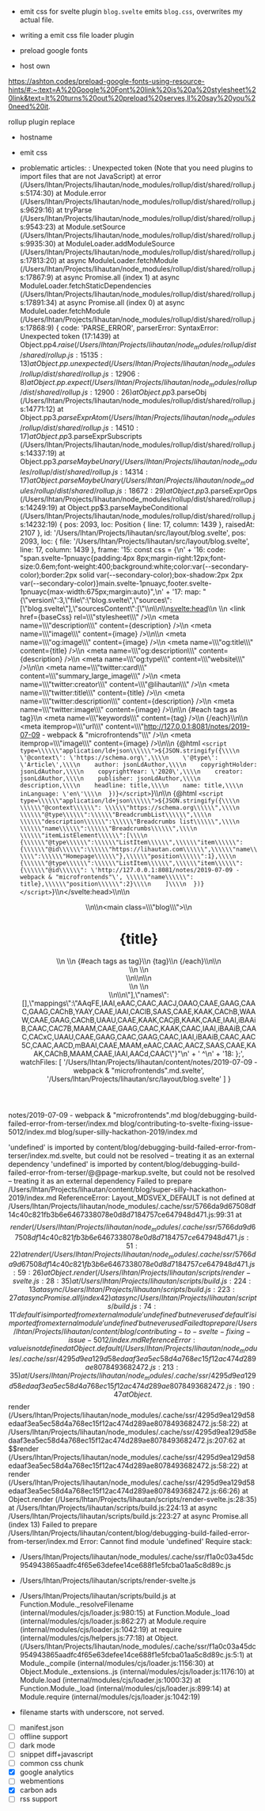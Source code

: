 - emit css for svelte plugin
`blog.svelte` emits `blog.css`, overwrites my actual file.

- writing a emit css file loader plugin

- preload google fonts
- host own 

https://ashton.codes/preload-google-fonts-using-resource-hints/#:~:text=A%20Google%20Font%20link%20is%20a%20stylesheet%20link&text=It%20turns%20out%20preload%20serves,ll%20say%20you%20need%20it.


rollup plugin replace
- hostname
- emit css


- problematic articles:
: Unexpected token (Note that you need plugins to import files that are not JavaScript)
    at error (/Users/lhtan/Projects/lihautan/node_modules/rollup/dist/shared/rollup.js:5174:30)
    at Module.error (/Users/lhtan/Projects/lihautan/node_modules/rollup/dist/shared/rollup.js:9629:16)
    at tryParse (/Users/lhtan/Projects/lihautan/node_modules/rollup/dist/shared/rollup.js:9543:23)
    at Module.setSource (/Users/lhtan/Projects/lihautan/node_modules/rollup/dist/shared/rollup.js:9935:30)
    at ModuleLoader.addModuleSource (/Users/lhtan/Projects/lihautan/node_modules/rollup/dist/shared/rollup.js:17813:20)
    at async ModuleLoader.fetchModule (/Users/lhtan/Projects/lihautan/node_modules/rollup/dist/shared/rollup.js:17867:9)
    at async Promise.all (index 1)
    at async ModuleLoader.fetchStaticDependencies (/Users/lhtan/Projects/lihautan/node_modules/rollup/dist/shared/rollup.js:17891:34)
    at async Promise.all (index 0)
    at async ModuleLoader.fetchModule (/Users/lhtan/Projects/lihautan/node_modules/rollup/dist/shared/rollup.js:17868:9) {
  code: 'PARSE_ERROR',
  parserError: SyntaxError: Unexpected token (17:1439)
      at Object.pp$4.raise (/Users/lhtan/Projects/lihautan/node_modules/rollup/dist/shared/rollup.js:15135:13)
      at Object.pp.unexpected (/Users/lhtan/Projects/lihautan/node_modules/rollup/dist/shared/rollup.js:12906:8)
      at Object.pp.expect (/Users/lhtan/Projects/lihautan/node_modules/rollup/dist/shared/rollup.js:12900:26)
      at Object.pp$3.parseObj (/Users/lhtan/Projects/lihautan/node_modules/rollup/dist/shared/rollup.js:14771:12)
      at Object.pp$3.parseExprAtom (/Users/lhtan/Projects/lihautan/node_modules/rollup/dist/shared/rollup.js:14510:17)
      at Object.pp$3.parseExprSubscripts (/Users/lhtan/Projects/lihautan/node_modules/rollup/dist/shared/rollup.js:14337:19)
      at Object.pp$3.parseMaybeUnary (/Users/lhtan/Projects/lihautan/node_modules/rollup/dist/shared/rollup.js:14314:17)
      at Object.parseMaybeUnary (/Users/lhtan/Projects/lihautan/node_modules/rollup/dist/shared/rollup.js:18672:29)
      at Object.pp$3.parseExprOps (/Users/lhtan/Projects/lihautan/node_modules/rollup/dist/shared/rollup.js:14249:19)
      at Object.pp$3.parseMaybeConditional (/Users/lhtan/Projects/lihautan/node_modules/rollup/dist/shared/rollup.js:14232:19) {
    pos: 2093,
    loc: Position { line: 17, column: 1439 },
    raisedAt: 2107
  },
  id: '/Users/lhtan/Projects/lihautan/src/layout/blog.svelte',
  pos: 2093,
  loc: {
    file: '/Users/lhtan/Projects/lihautan/src/layout/blog.svelte',
    line: 17,
    column: 1439
  },
  frame: '15: const css = {\n' +
    '16:   code: "span.svelte-1pnuayc{padding:4px 8px;margin-right:12px;font-size:0.6em;font-weight:400;background:white;color:var(--secondary-color);border:2px solid var(--secondary-color);box-shadow:2px 2px var(--secondary-color)}main.svelte-1pnuayc,footer.svelte-1pnuayc{max-width:675px;margin:auto}",\n' +
    '17:   map: "{\\"version\\":3,\\"file\\":\\"blog.svelte\\",\\"sources\\":[\\"blog.svelte\\"],\\"sourcesContent\\":[\\"<script>\\\\n  import Header from \'./Header.svelte\';\\\\n  import Newsletter from \'./Newsletter.svelte\';\\\\n  import baseCss from \'file://./_blog.css\';\\\\n  import image from \'file://@/../hero-twitter.jpg\';\\\\n  export let title;\\\\n  export let description;\\\\n  export let tags = [];\\\\n\\\\n  const jsonLdAuthor = {\\\\n    [\'@type\']: \'Person\',\\\\n    name: \'Tan Li Hau\',\\\\n  };\\\\n</script>\\\\n\\\\n\\\\n<svelte:head>\\\\n  <title>{title} | Tan Li Hau</title>\\\\n  <link href={baseCss} rel=\\\\\\"stylesheet\\\\\\" />\\\\n  <meta name=\\\\\\"description\\\\\\" content={description} />\\\\n  <meta name=\\\\\\"image\\\\\\" content={image} />\\\\n\\\\n  <meta name=\\\\\\"og:image\\\\\\" content={image} />\\\\n  <meta name=\\\\\\"og:title\\\\\\" content={title} />\\\\n  <meta name=\\\\\\"og:description\\\\\\" content={description} />\\\\n  <meta name=\\\\\\"og:type\\\\\\" content=\\\\\\"website\\\\\\" />\\\\n\\\\n  <meta name=\\\\\\"twitter:card\\\\\\" content=\\\\\\"summary_large_image\\\\\\" />\\\\n  <meta name=\\\\\\"twitter:creator\\\\\\" content=\\\\\\"@lihautan\\\\\\" />\\\\n  <meta name=\\\\\\"twitter:title\\\\\\" content={title} />\\\\n  <meta name=\\\\\\"twitter:description\\\\\\" content={description} />\\\\n  <meta name=\\\\\\"twitter:image\\\\\\" content={image} />\\\\n\\\\n  {#each tags as tag}\\\\n    <meta name=\\\\\\"keywords\\\\\\" content={tag} />\\\\n  {/each}\\\\n\\\\n  <meta itemprop=\\\\\\"url\\\\\\" content=\\\\\\"http://127.0.0.1:8081/notes/2019-07-09 - webpack & "microfrontends"\\\\\\" />\\\\n  <meta itemprop=\\\\\\"image\\\\\\" content={image} />\\\\n\\\\n  {@html `<script type=\\\\\\"application/ld+json\\\\\\">${JSON.stringify({\\\\n    \'@context\': \'https://schema.org\',\\\\n    \'@type\': \'Article\',\\\\n    author: jsonLdAuthor,\\\\n    copyrightHolder: jsonLdAuthor,\\\\n    copyrightYear: \'2020\',\\\\n    creator: jsonLdAuthor,\\\\n    publisher: jsonLdAuthor,\\\\n    description,\\\\n    headline: title,\\\\n    name: title,\\\\n    inLanguage: \'en\'\\\\n  })}</script>`}\\\\n\\\\n  {@html `<script type=\\\\\\"application/ld+json\\\\\\">${JSON.stringify({\\\\n    \\\\\\"@context\\\\\\": \\\\\\"https://schema.org\\\\\\",\\\\n    \\\\\\"@type\\\\\\":\\\\\\"BreadcrumbList\\\\\\",\\\\n    \\\\\\"description\\\\\\":\\\\\\"Breadcrumbs list\\\\\\",\\\\n    \\\\\\"name\\\\\\":\\\\\\"Breadcrumbs\\\\\\",\\\\n    \\\\\\"itemListElement\\\\\\":[\\\\n      {\\\\\\"@type\\\\\\":\\\\\\"ListItem\\\\\\",\\\\\\"item\\\\\\":{\\\\\\"@id\\\\\\":\\\\\\"https://lihautan.com\\\\\\",\\\\\\"name\\\\\\":\\\\\\"Homepage\\\\\\"},\\\\\\"position\\\\\\":1},\\\\n      {\\\\\\"@type\\\\\\":\\\\\\"ListItem\\\\\\",\\\\\\"item\\\\\\":{\\\\\\"@id\\\\\\": \'http://127.0.0.1:8081/notes/2019-07-09 - webpack & "microfrontends"\', \\\\\\"name\\\\\\": title},\\\\\\"position\\\\\\":2}\\\\n    ]\\\\n  })}</script>`}\\\\n</svelte:head>\\\\n\\\\n<Header />\\\\n\\\\n<main class=\\\\\\"blog\\\\\\">\\\\n  <h1>{title}</h1>\\\\n  \\\\n  {#each tags as tag}\\\\n    <span>{tag}</span>\\\\n  {/each}\\\\n\\\\n  <article>\\\\n    <slot />\\\\n  </article>\\\\n</main>\\\\n\\\\n<footer>\\\\n  <Newsletter />\\\\n</footer>\\\\n\\\\n<style>\\\\n  span {\\\\n    padding: 4px 8px;\\\\n    margin-right: 12px;\\\\n    font-size: 0.6em;\\\\n    font-weight: 400;\\\\n    background: white;\\\\n    color: var(--secondary-color);\\\\n    border: 2px solid var(--secondary-color);\\\\n    box-shadow: 2px 2px var(--secondary-color);\\\\n  }\\\\n  main, footer {\\\\n    max-width: 675px;\\\\n    margin: auto;\\\\n  }\\\\n</style>\\"],\\"names\\":[],\\"mappings\\":\\"AAqFE,IAAI,eAAC,CAAC,AACJ,OAAO,CAAE,GAAG,CAAC,GAAG,CAChB,YAAY,CAAE,IAAI,CAClB,SAAS,CAAE,KAAK,CAChB,WAAW,CAAE,GAAG,CAChB,UAAU,CAAE,KAAK,CACjB,KAAK,CAAE,IAAI,iBAAiB,CAAC,CAC7B,MAAM,CAAE,GAAG,CAAC,KAAK,CAAC,IAAI,iBAAiB,CAAC,CACxC,UAAU,CAAE,GAAG,CAAC,GAAG,CAAC,IAAI,iBAAiB,CAAC,AAC5C,CAAC,AACD,mBAAI,CAAE,MAAM,eAAC,CAAC,AACZ,SAAS,CAAE,KAAK,CAChB,MAAM,CAAE,IAAI,AACd,CAAC\\"}"\n' +
    '                                                                                                                                                                                                                                                                                                                                                                                                                                                                                                                                                                                                                                                                                                                                                                                                                                                                                                                                                                                                                                                                                                                                                                                                                                                                                                                                                                                                                                                                                                    ^\n' +
    '18: };',
  watchFiles: [
    '/Users/lhtan/Projects/lihautan/content/notes/2019-07-09 - webpack & "microfrontends".md.svelte',
    '/Users/lhtan/Projects/lihautan/src/layout/blog.svelte'
  ]
}

notes/2019-07-09 - webpack & "microfrontends".md
blog/debugging-build-failed-error-from-terser/index.md
blog/contributing-to-svelte-fixing-issue-5012/index.md
blog/super-silly-hackathon-2019/index.md

'undefined' is imported by content/blog/debugging-build-failed-error-from-terser/index.md.svelte, but could not be resolved – treating it as an external dependency
'undefined' is imported by content/blog/debugging-build-failed-error-from-terser/@@page-markup.svelte, but could not be resolved – treating it as an external dependency
Failed to prepare /Users/lhtan/Projects/lihautan/content/blog/super-silly-hackathon-2019/index.md
ReferenceError: Layout_MDSVEX_DEFAULT is not defined
    at /Users/lhtan/Projects/lihautan/node_modules/.cache/ssr/5766da9d67508df14c40c821fb3b6e6467338078e0d8d7184757ce647948d471.js:99:31
    at $$render (/Users/lhtan/Projects/lihautan/node_modules/.cache/ssr/5766da9d67508df14c40c821fb3b6e6467338078e0d8d7184757ce647948d471.js:51:22)
    at render (/Users/lhtan/Projects/lihautan/node_modules/.cache/ssr/5766da9d67508df14c40c821fb3b6e6467338078e0d8d7184757ce647948d471.js:59:26)
    at Object.render (/Users/lhtan/Projects/lihautan/scripts/render-svelte.js:28:35)
    at /Users/lhtan/Projects/lihautan/scripts/build.js:224:13
    at async /Users/lhtan/Projects/lihautan/scripts/build.js:223:27
    at async Promise.all (index 42)
    at async /Users/lhtan/Projects/lihautan/scripts/build.js:74:11
'default' is imported from external module 'undefined' but never used
'default' is imported from external module 'undefined' but never used
Failed to prepare /Users/lhtan/Projects/lihautan/content/blog/contributing-to-svelte-fixing-issue-5012/index.md
ReferenceError: value is not defined
    at Object.default (/Users/lhtan/Projects/lihautan/node_modules/.cache/ssr/4295d9ea129d58edaaf3ea5ec58d4a768ec15f12ac474d289ae8078493682472.js:213:35)
    at /Users/lhtan/Projects/lihautan/node_modules/.cache/ssr/4295d9ea129d58edaaf3ea5ec58d4a768ec15f12ac474d289ae8078493682472.js:190:47
    at Object.$$render (/Users/lhtan/Projects/lihautan/node_modules/.cache/ssr/4295d9ea129d58edaaf3ea5ec58d4a768ec15f12ac474d289ae8078493682472.js:58:22)
    at /Users/lhtan/Projects/lihautan/node_modules/.cache/ssr/4295d9ea129d58edaaf3ea5ec58d4a768ec15f12ac474d289ae8078493682472.js:207:62
    at $$render (/Users/lhtan/Projects/lihautan/node_modules/.cache/ssr/4295d9ea129d58edaaf3ea5ec58d4a768ec15f12ac474d289ae8078493682472.js:58:22)
    at render (/Users/lhtan/Projects/lihautan/node_modules/.cache/ssr/4295d9ea129d58edaaf3ea5ec58d4a768ec15f12ac474d289ae8078493682472.js:66:26)
    at Object.render (/Users/lhtan/Projects/lihautan/scripts/render-svelte.js:28:35)
    at /Users/lhtan/Projects/lihautan/scripts/build.js:224:13
    at async /Users/lhtan/Projects/lihautan/scripts/build.js:223:27
    at async Promise.all (index 13)
Failed to prepare /Users/lhtan/Projects/lihautan/content/blog/debugging-build-failed-error-from-terser/index.md
Error: Cannot find module 'undefined'
Require stack:
- /Users/lhtan/Projects/lihautan/node_modules/.cache/ssr/f1a0c03a45dc954943865aadfc4f65e63defee14ce688f1e5fcba01aa5c8d89c.js
- /Users/lhtan/Projects/lihautan/scripts/render-svelte.js
- /Users/lhtan/Projects/lihautan/scripts/build.js
    at Function.Module._resolveFilename (internal/modules/cjs/loader.js:980:15)
    at Function.Module._load (internal/modules/cjs/loader.js:862:27)
    at Module.require (internal/modules/cjs/loader.js:1042:19)
    at require (internal/modules/cjs/helpers.js:77:18)
    at Object.<anonymous> (/Users/lhtan/Projects/lihautan/node_modules/.cache/ssr/f1a0c03a45dc954943865aadfc4f65e63defee14ce688f1e5fcba01aa5c8d89c.js:5:1)
    at Module._compile (internal/modules/cjs/loader.js:1156:30)
    at Object.Module._extensions..js (internal/modules/cjs/loader.js:1176:10)
    at Module.load (internal/modules/cjs/loader.js:1000:32)
    at Function.Module._load (internal/modules/cjs/loader.js:899:14)
    at Module.require (internal/modules/cjs/loader.js:1042:19)

- filename starts with underscore, not served.

- [ ] manifest.json
- [ ] offline support
- [ ] dark mode
- [ ] snippet diff+javascript
- [ ] common css chunk
- [x] google analytics
- [ ] webmentions
- [x] carbon ads
- [ ] rss support

